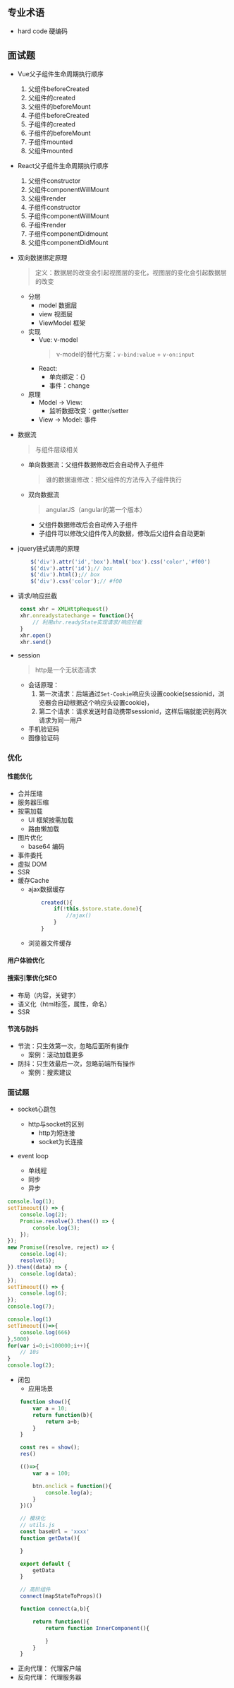 ## 专业术语
* hard code 硬编码

## 面试题
* Vue父子组件生命周期执行顺序
    1. 父组件beforeCreated
    2. 父组件的created
    3. 父组件的beforeMount
    4. 子组件beforeCreated
    5. 子组件的created
    6. 子组件的beforeMount
    7. 子组件mounted
    8. 父组件mounted
* React父子组件生命周期执行顺序
    1. 父组件constructor
    2. 父组件componentWillMount
    3. 父组件render
    4. 子组件constructor
    5. 子组件componentWillMount
    6. 子组件render
    7. 子组件componentDidmount
    8. 父组件componentDidMount

* 双向数据绑定原理
    > 定义：数据层的改变会引起视图层的变化，视图层的变化会引起数据层的改变
    * 分层
        * model     数据层
        * view      视图层
        * ViewModel 框架
    * 实现
        * Vue: v-model
            > v-model的替代方案：`v-bind:value` + `v-on:input`
        * React: 
            * 单向绑定：{}
            * 事件：change
    * 原理
        * Model -> View: 
            * 监听数据改变：getter/setter
        * View -> Model: 事件
* 数据流
    > 与组件层级相关
    * 单向数据流：父组件数据修改后会自动传入子组件
        > 谁的数据谁修改：把父组件的方法传入子组件执行
    * 双向数据流
        > angularJS（angular的第一个版本）
        * 父组件数据修改后会自动传入子组件
        * 子组件可以修改父组件传入的数据，修改后父组件会自动更新
* jquery链式调用的原理
    ```js
        $('div').attr('id','box').html('box').css('color','#f00')
        $('div').attr('id');// box
        $('div').html();// box
        $('div').css('color');// #f00
    ```
* 请求/响应拦截
```js
    const xhr = XMLHttpRequest()
    xhr.onreadystatechange = function(){
        // 利用xhr.readyState实现请求/响应拦截
    }
    xhr.open()
    xhr.send()
```
* session
    > http是一个无状态请求
    * 会话原理：
        1. 第一次请求：后端通过`Set-Cookie`响应头设置cookie(sessionid，浏览器会自动根据这个响应头设置cookie)，
        2. 第二个请求：请求发送时自动携带sessionid，这样后端就能识别两次请求为同一用户
    * 手机验证码
    * 图像验证码

### 优化

#### 性能优化
* 合并压缩
* 服务器压缩
* 按需加载
    * UI 框架按需加载
    * 路由懒加载
* 图片优化
    * base64 编码
* 事件委托
* 虚拟 DOM
* SSR
* 缓存Cache
    * ajax数据缓存
        ```js
            created(){
                if(!this.$store.state.done){
                    //ajax()
                }
            }
        ```
    * 浏览器文件缓存
#### 用户体验优化

#### 搜索引擎优化SEO
* 布局（内容，关键字）
* 语义化（html标签，属性，命名）
* SSR

#### 节流与防抖
* 节流：只生效第一次，忽略后面所有操作 
    * 案例：滚动加载更多
* 防抖：只生效最后一次，忽略前端所有操作
    * 案例：搜索建议


### 面试题
* socket心跳包
    * http与socket的区别
        * http为短连接
        * socket为长连接
    
* event loop
    * 单线程
    * 同步
    * 异步
```js
console.log(1);
setTimeout(() => {
    console.log(2);
    Promise.resolve().then(() => {
        console.log(3);
    });
});
new Promise((resolve, reject) => {
    console.log(4);
    resolve(5);
}).then((data) => {
    console.log(data);
});
setTimeout(() => {
    console.log(6);
});
console.log(7);

console.log(1)
setTimeout(()=>{
    console.log(666)
},5000)
for(var i=0;i<100000;i++){
    // 10s
}
console.log(2);
```

* 闭包
    * 应用场景
```js
    function show(){
        var a = 10;
        return function(b){
            return a+b;
        }
    }

    const res = show();
    res()

    (()=>{
        var a = 100;

        btn.onclick = function(){
            console.log(a);
        }
    })()

    // 模块化
    // utils.js
    const baseUrl = 'xxxx'
    function getData(){

    }

    export default {
        getData
    }

    // 高阶组件
    connect(mapStateToProps)()

    function connect(a,b){

        return function(){
            return function InnerComponent(){

            }
        }
    }
```

* 正向代理： 代理客户端
* 反向代理： 代理服务器
